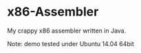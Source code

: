 # x86-Assembler
My crappy x86 assembler written in Java.

Note: demo tested under Ubuntu 14.04 64bit


